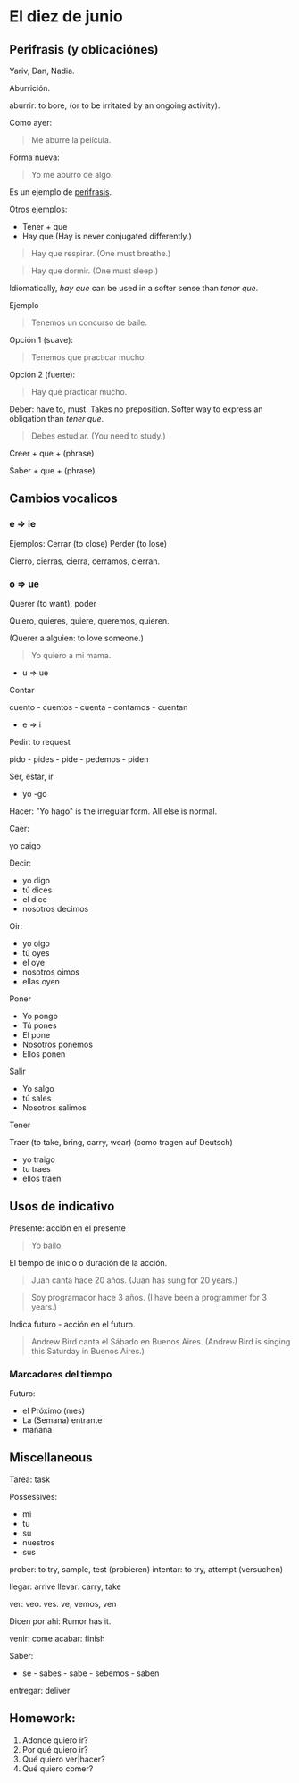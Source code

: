 # El diez de junio

## Perifrasis (y oblicaciónes)

Yariv, Dan, Nadia.

Aburrición.

aburrir: to bore, (or to be irritated by an ongoing activity).

Como ayer:
> Me aburre la película.

Forma nueva:
> Yo me aburro de algo.

Es un ejemplo de [perifrasis](http://en.wikipedia.org/wiki/Periphrasis).

Otros ejemplos:
* Tener + que
* Hay que (Hay is never conjugated differently.)

> Hay que respirar.
(One must breathe.)

> Hay que dormir.
(One must sleep.)

Idiomatically, _hay que_ can be used in a softer sense than _tener que_.

Ejemplo
> Tenemos un concurso de baile.

Opción 1 (suave):
> Tenemos  que practicar mucho.

Opción 2 (fuerte):
> Hay que practicar mucho.

Deber: have to, must. Takes no preposition.
Softer way to express an obligation than _tener que_.

> Debes estudiar. (You need to study.)

Creer + que + (phrase)

Saber + que + (phrase)

## Cambios vocalicos

### e => ie

Ejemplos:
Cerrar (to close)
Perder (to lose)

Cierro, cierras, cierra, cerramos, cierran.

### o => ue

Querer (to want), poder

Quiero, quieres, quiere, queremos, quieren.

(Querer a alguien: to love someone.)
> Yo quiero a mi mama.

* u => ue

Contar

cuento - cuentos - cuenta - contamos - cuentan

* e => i

Pedir: to request

pido - pides - pide - pedemos - piden

Ser, estar, ir

* yo -go

Hacer: "Yo hago" is the irregular form. All else is normal.

Caer:

yo caigo

Decir:

* yo digo
* tú dices
* el dice
* nosotros decimos

Oir:

* yo oigo
* tú oyes
* el oye
* nosotros oimos
* ellas oyen

Poner
* Yo pongo
* Tú pones
* El pone
* Nosotros ponemos
* Ellos ponen

Salir
* Yo salgo
* tú sales
* Nosotros salimos

Tener

Traer (to take, bring, carry, wear) (como tragen auf Deutsch)
* yo traigo
* tu traes
* ellos traen

## Usos de indicativo

Presente: acción en el presente

> Yo bailo.

El tiempo de inicio o duración de la acción.

> Juan canta hace 20 años.
(Juan has sung for 20 years.)

> Soy programador hace 3 años.
(I have been a programmer for 3 years.)

Indica futuro - acción en el futuro.

> Andrew Bird canta el Sábado en Buenos Aires.
(Andrew Bird is singing this Saturday in Buenos Aires.)

### Marcadores del tiempo

Futuro:
* el Próximo (mes)
* La (Semana) entrante
* mañana


## Miscellaneous

Tarea: task

Possessives:
* mi
* tu
* su
* nuestros
* sus

prober: to try, sample, test (probieren)
intentar: to try, attempt (versuchen)

llegar: arrive
llevar: carry, take

ver: veo. ves. ve, vemos, ven

Dicen por ahi: Rumor has it.

venir: come
acabar: finish

Saber:
* se - sabes - sabe - sebemos - saben

entregar: deliver

## Homework:

1. Adonde quiero ir?
2. Por qué quiero ir?
3. Qué quiero ver|hacer?
4. Qué quiero comer?
